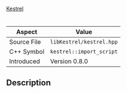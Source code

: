 [Kestrel](index.md)
# 
| Aspect | Value |
| --- | --- |
| Source File | `libKestrel/kestrel.hpp` |
| C++ Symbol | `kestrel::import_script` |
| Introduced | Version 0.8.0 |
## Description
